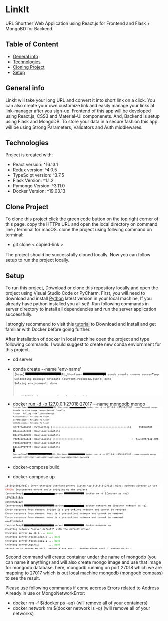 # LinkIt
URL Shortner Web Application using React.js for Frontend and Flask + MongoBD for Backend.

## Table of Content
* [General info](#general-info)
* [Technologies](#technologies)
* [Cloning Project](#clone-project)
* [Setup](#setup)

## General info
LinkIt will take your long URL and convert it into short link on a click. You can also create your own customize link and easily manage
your links at link-manager after you sign-up. Frontend of this app will be developed using React.js, CSS3 and Material-UI componenets. And, Backend 
is setup using Flask and MongoDB. To store your data in a secure fashion this app will be using Strong Parameters, Validators and Auth middlewares.


## Technologies
Project is created with:
* React version: ^16.13.1
* Redux version: ^4.0.5
* TypeScipt version: ^3.7.5
* Flask Version: ^1.1.2
* Pymongo Version: ^3.11.0
* Docker Version:  ^19.03.13

## Clone Project
To clone this project click the green code button on the top right corner of this page. copy the HTTPs URL and open the local directory on command line / terminal for macOS. clone the project using follwing command on terminal:

- git clone < copied-link >

The project should be successfully cloned locally. Now you can follow setup to run the project locally.

## Setup
To run this project, Download or clone this repository locally and open the project using Visual Studio Code or PyCharm. First, you will need to download and install [Python](https://www.python.org/downloads/) latest version in your local machine, If you already have python installed you all set!. Run following commands in server directory to install all dependencies and run the server application successfully.

I strongly recommend to visit this [tutorial](https://www.nurmatova.com/dockerized-python-application.html) to Download and Install and get familiar with Docker before going further.

After Installation of docker in local machine open the project and type following commands. I would suggest to create new conda enviornment for this project.

- cd server
- conda create --name 'env-name'
![Creating New Enviorment](https://github.com/kmist1/URL_Shortener/blob/main/server/imgs/Screenshot%202020-11-26%20at%207.39.53%20PM.png)
- docker run -d -p 127.0.0.1:27018:27017 --name mongodb mongo
![After you run this command](https://github.com/kmist1/URL_Shortener/blob/main/server/imgs/Screenshot%202020-11-26%20at%207.42.17%20PM.png)
![downloading required files](https://github.com/kmist1/URL_Shortener/blob/main/server/imgs/Screenshot%202020-11-26%20at%207.41.42%20PM.png)
![You'll see this after successfully creating mongo container](https://github.com/kmist1/URL_Shortener/blob/main/server/imgs/Screenshot%202020-11-26%20at%207.49.09%20PM.png)

- docker-compose build
- docker-compose up

![solve the error and run commands again](https://github.com/kmist1/URL_Shortener/blob/main/server/imgs/Screenshot%202020-11-26%20at%207.54.25%20PM.png)

Second command will create container under the name of mongodb (you can name it anything) and will also create mongo image and use that image for mongodb database.
here, mongodb running on port 27018 which we are mapping to 27017 which is out local machine mongodb (mongodb compass) to see the result.

Please use following commands if come accross Errors related to Address Already in use or MongoNetworkError:
- docker rm -f $(docker ps -aq) (will remove all of your containers)
- docker network rm $(docker network ls -q) (will remove all of your networks)








